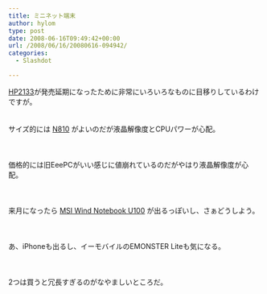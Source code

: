 ```yaml
---
title: ミニネット端末
author: hylom
type: post
date: 2008-06-16T09:49:42+00:00
url: /2008/06/16/20080616-094942/
categories:
  - Slashdot

---
```

 [HP2133][1]が発売延期になったために非常にいろいろなものに目移りしているわけですが。  
</br>   
サイズ的には   [N810][2] がよいのだが液晶解像度とCPUパワーが心配。</br>  
</br>   
価格的には旧EeePCがいい感じに値崩れているのだがやはり液晶解像度が心配。</br>  
</br>   
来月になったら   [MSI Wind Notebook U100][3] が出るっぽいし、さぁどうしよう。</br>  
</br>   
あ、iPhoneも出るし、イーモバイルのEMONSTER Liteも気になる。</br>  
</br>   
2つは買うと冗長すぎるのがなやましいところだ。</br>  
</br>

 [1]: http://h50146.www5.hp.com/products/portables/personal/mini_note2133/
 [2]: http://pc.watch.impress.co.jp/docs/2008/0325/pda78.htm
 [3]: http://pc.watch.impress.co.jp/docs/2008/0603/msi.htm
